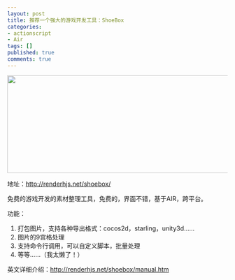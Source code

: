 ```yaml
---
layout: post
title: 推荐一个强大的游戏开发工具：ShoeBox
categories:
- actionscript
- Air
tags: []
published: true
comments: true
---
```

<p><img class="alignnone size-full wp-image-1003" title="9B74E658-6B07-4208-BC99-0D459E646242" src="{{site.url}}/media/2013/03/9B74E658-6B07-4208-BC99-0D459E646242.png" alt="" width="650" height="224" /></p>

<p>地址：<a title="http://renderhjs.net/shoebox/" href="http://renderhjs.net/shoebox/" target="_blank">http://renderhjs.net/shoebox/</a></p>

<p>免费的游戏开发的素材整理工具，免费的，界面不错，基于AIR，跨平台。</p>

<p>功能：
<ol>
	<li>打包图片，支持各种导出格式：cocos2d，starling，unity3d……</li>
	<li>图片的9宫格处理</li>
	<li>支持命令行调用，可以自定义脚本，批量处理</li>
	<li>等等……（我太懒了！）</li>
</ol>
英文详细介绍：<a title="http://renderhjs.net/shoebox/manual.htm" href="http://renderhjs.net/shoebox/manual.htm" target="_blank">http://renderhjs.net/shoebox/manual.htm</a></p>
